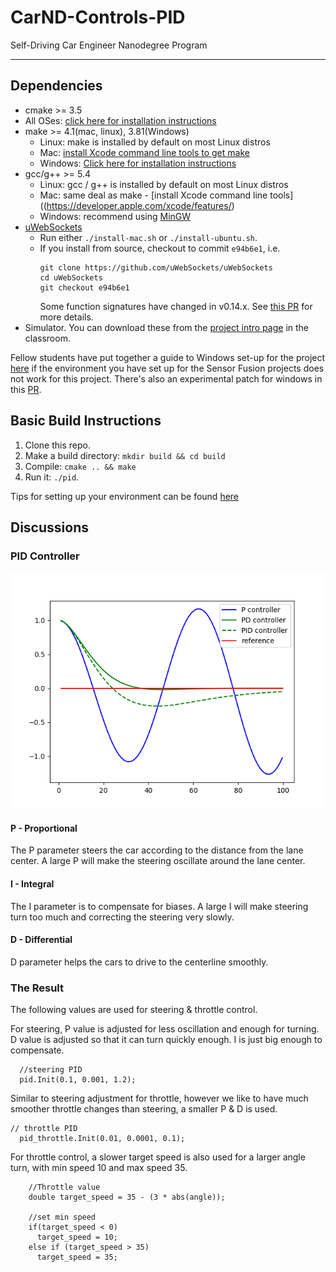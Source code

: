 # CarND-Controls-PID
Self-Driving Car Engineer Nanodegree Program

---

## Dependencies

* cmake >= 3.5
 * All OSes: [click here for installation instructions](https://cmake.org/install/)
* make >= 4.1(mac, linux), 3.81(Windows)
  * Linux: make is installed by default on most Linux distros
  * Mac: [install Xcode command line tools to get make](https://developer.apple.com/xcode/features/)
  * Windows: [Click here for installation instructions](http://gnuwin32.sourceforge.net/packages/make.htm)
* gcc/g++ >= 5.4
  * Linux: gcc / g++ is installed by default on most Linux distros
  * Mac: same deal as make - [install Xcode command line tools]((https://developer.apple.com/xcode/features/)
  * Windows: recommend using [MinGW](http://www.mingw.org/)
* [uWebSockets](https://github.com/uWebSockets/uWebSockets)
  * Run either `./install-mac.sh` or `./install-ubuntu.sh`.
  * If you install from source, checkout to commit `e94b6e1`, i.e.
    ```
    git clone https://github.com/uWebSockets/uWebSockets 
    cd uWebSockets
    git checkout e94b6e1
    ```
    Some function signatures have changed in v0.14.x. See [this PR](https://github.com/udacity/CarND-MPC-Project/pull/3) for more details.
* Simulator. You can download these from the [project intro page](https://github.com/udacity/self-driving-car-sim/releases) in the classroom.

Fellow students have put together a guide to Windows set-up for the project [here](https://s3-us-west-1.amazonaws.com/udacity-selfdrivingcar/files/Kidnapped_Vehicle_Windows_Setup.pdf) if the environment you have set up for the Sensor Fusion projects does not work for this project. There's also an experimental patch for windows in this [PR](https://github.com/udacity/CarND-PID-Control-Project/pull/3).

## Basic Build Instructions

1. Clone this repo.
2. Make a build directory: `mkdir build && cd build`
3. Compile: `cmake .. && make`
4. Run it: `./pid`. 

Tips for setting up your environment can be found [here](https://classroom.udacity.com/nanodegrees/nd013/parts/40f38239-66b6-46ec-ae68-03afd8a601c8/modules/0949fca6-b379-42af-a919-ee50aa304e6a/lessons/f758c44c-5e40-4e01-93b5-1a82aa4e044f/concepts/23d376c7-0195-4276-bdf0-e02f1f3c665d)

## Discussions
### PID Controller
![PID Controller](img/pid.png)

#### P - Proportional
The P parameter steers the car according to the distance from the lane center. A large P will make the steering oscillate around the lane center.

#### I - Integral 
The I parameter is to compensate for biases. A large I will make steering turn too much and correcting the steering very slowly.

#### D - Differential
D parameter helps the cars to drive to the centerline smoothly.

### The Result
The following values are used for steering & throttle control.

For steering, P value is adjusted for less oscillation and enough for turning.  D value is adjusted so that it can turn quickly enough. I is just big enough to compensate.
```
  //steering PID
  pid.Init(0.1, 0.001, 1.2);
```  

Similar to steering adjustment for throttle, however we like to have much smoother throttle changes than steering, a smaller P & D is used.
```
// throttle PID
  pid_throttle.Init(0.01, 0.0001, 0.1);
```
For throttle control, a slower target speed is also used for a larger angle turn, with min speed 10 and max speed 35.

```
    //Throttle value
    double target_speed = 35 - (3 * abs(angle));

    //set min speed
    if(target_speed < 0)
      target_speed = 10;
    else if (target_speed > 35)
      target_speed = 35;
```
